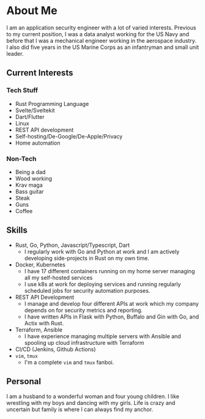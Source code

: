 # About Me

I am an application security engineer with a lot of varied interests. Previous to my current position, I was a data analyst working for the US Navy and before that I was a mechanical engineer working in the aerospace industry. I also did five years in the US Marine Corps as an infantryman and small unit leader.

## Current Interests
### Tech Stuff
- Rust Programming Language
- Svelte/Sveltekit
- Dart/Flutter
- Linux
- REST API development
- Self-hosting/De-Google/De-Apple/Privacy
- Home automation

### Non-Tech
- Being a dad
- Wood working
- Krav maga
- Bass guitar
- Steak
- Guns
- Coffee

## Skills
- Rust, Go, Python, Javascript/Typescript, Dart
    - I regularly work with Go and Python at work and I am actively developing side-projects in Rust on my own time.
- Docker, Kubernetes
    - I have 17 different containers running on my home server managing all my self-hosted services
    - I use k8s at work for deploying services and running regularly scheduled jobs for security automation purposes.
- REST API Development
    - I manage and develop four different APIs at work which my company depends on for security metrics and reporting.
    - I have written APIs in Flask with Python, Buffalo and Gin with Go, and Actix with Rust.
- Terraform, Ansible 
    - I have experience managing multiple servers with Ansible and spooling up cloud infrastructure with Terraform
- CI/CD (Jenkins, Github Actions)
- `vim`, `tmux`
    - I'm a complete `vim` and `tmux` fanboi.

## Personal
I am a husband to a wonderful woman and four young children. I like wrestling with my boys and dancing with my girls. Life is crazy and uncertain but family is where I can always find my anchor.
